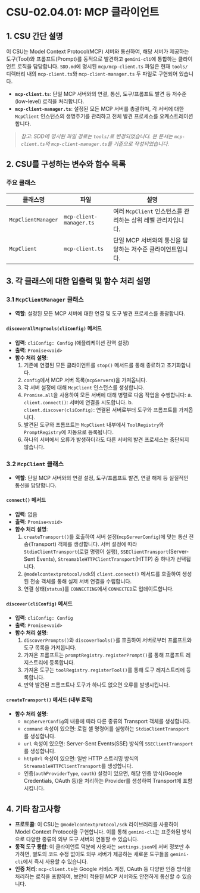 # CSU-02.04.01: MCP 클라이언트

## 1. CSU 간단 설명

이 CSU는 Model Context Protocol(MCP) 서버와 통신하여, 해당 서버가 제공하는 도구(Tool)와 프롬프트(Prompt)를 동적으로 발견하고 `gemini-cli`에 통합하는 클라이언트 로직을 담당합니다. `SDD.md`에 명시된 `mcp/mcp-client.ts` 파일은 현재 `tools/` 디렉터리 내의 `mcp-client.ts`와 `mcp-client-manager.ts` 두 파일로 구현되어 있습니다.

- **`mcp-client.ts`**: 단일 MCP 서버와의 연결, 통신, 도구/프롬프트 발견 등 저수준(low-level) 로직을 처리합니다.
- **`mcp-client-manager.ts`**: 설정된 모든 MCP 서버를 총괄하며, 각 서버에 대한 `McpClient` 인스턴스의 생명주기를 관리하고 전체 발견 프로세스를 오케스트레이션합니다.

> _참고: SDD에 명시된 파일 경로는 `tools/`로 변경되었습니다. 본 문서는 `mcp-client.ts`와 `mcp-client-manager.ts`를 기준으로 작성되었습니다._

## 2. CSU를 구성하는 변수와 함수 목록

### 주요 클래스

| 클래스명           | 파일                    | 설명                                                         |
| ------------------ | ----------------------- | ------------------------------------------------------------ |
| `McpClientManager` | `mcp-client-manager.ts` | 여러 `McpClient` 인스턴스를 관리하는 상위 레벨 관리자입니다. |
| `McpClient`        | `mcp-client.ts`         | 단일 MCP 서버와의 통신을 담당하는 저수준 클라이언트입니다.   |

## 3. 각 클래스에 대한 입출력 및 함수 처리 설명

### 3.1 `McpClientManager` 클래스

- **역할**: 설정된 모든 MCP 서버에 대한 연결 및 도구 발견 프로세스를 총괄합니다.

#### `discoverAllMcpTools(cliConfig)` 메서드

- **입력**: `cliConfig: Config` (애플리케이션 전역 설정)
- **출력**: `Promise<void>`
- **함수 처리 설명**:
  1.  기존에 연결된 모든 클라이언트를 `stop()` 메서드를 통해 종료하고 초기화합니다.
  2.  `config`에서 MCP 서버 목록(`mcpServers`)을 가져옵니다.
  3.  각 서버 설정에 대해 `McpClient` 인스턴스를 생성합니다.
  4.  `Promise.all`을 사용하여 모든 서버에 대해 병렬로 다음 작업을 수행합니다:
      a. `client.connect()`: 서버에 연결을 시도합니다.
      b. `client.discover(cliConfig)`: 연결된 서버로부터 도구와 프롬프트를 가져옵니다.
  5.  발견된 도구와 프롬프트는 `McpClient` 내부에서 `ToolRegistry`와 `PromptRegistry`에 자동으로 등록됩니다.
  6.  하나의 서버에서 오류가 발생하더라도 다른 서버의 발견 프로세스는 중단되지 않습니다.

### 3.2 `McpClient` 클래스

- **역할**: 단일 MCP 서버와의 연결 설정, 도구/프롬프트 발견, 연결 해제 등 실질적인 통신을 담당합니다.

#### `connect()` 메서드

- **입력**: 없음
- **출력**: `Promise<void>`
- **함수 처리 설명**:
  1.  `createTransport()`를 호출하여 서버 설정(`mcpServerConfig`)에 맞는 통신 전송(Transport) 객체를 생성합니다. 서버 설정에 따라 `StdioClientTransport`(로컬 명령어 실행), `SSEClientTransport`(Server-Sent Events), `StreamableHTTPClientTransport`(HTTP) 중 하나가 선택됩니다.
  2.  `@modelcontextprotocol/sdk`의 `client.connect()` 메서드를 호출하여 생성된 전송 객체를 통해 실제 서버 연결을 수립합니다.
  3.  연결 상태(`status`)를 `CONNECTING`에서 `CONNECTED`로 업데이트합니다.

#### `discover(cliConfig)` 메서드

- **입력**: `cliConfig: Config`
- **출력**: `Promise<void>`
- **함수 처리 설명**:
  1.  `discoverPrompts()`와 `discoverTools()`를 호출하여 서버로부터 프롬프트와 도구 목록을 가져옵니다.
  2.  가져온 프롬프트는 `promptRegistry.registerPrompt()`를 통해 프롬프트 레지스트리에 등록합니다.
  3.  가져온 도구는 `toolRegistry.registerTool()`를 통해 도구 레지스트리에 등록합니다.
  4.  만약 발견된 프롬프트나 도구가 하나도 없으면 오류를 발생시킵니다.

#### `createTransport()` 메서드 (내부 로직)

- **함수 처리 설명**:
  - `mcpServerConfig`의 내용에 따라 다른 종류의 Transport 객체를 생성합니다.
  - `command` 속성이 있으면: 로컬 셸 명령어를 실행하는 `StdioClientTransport`를 생성합니다.
  - `url` 속성이 있으면: Server-Sent Events(SSE) 방식의 `SSEClientTransport`를 생성합니다.
  - `httpUrl` 속성이 있으면: 일반 HTTP 스트리밍 방식의 `StreamableHTTPClientTransport`를 생성합니다.
  - 인증(`authProviderType`, `oauth`) 설정이 있으면, 해당 인증 방식(Google Credentials, OAuth 등)을 처리하는 Provider를 생성하여 Transport에 포함시킵니다.

## 4. 기타 참고사항

- **프로토콜**: 이 CSU는 `@modelcontextprotocol/sdk` 라이브러리를 사용하여 Model Context Protocol을 구현합니다. 이를 통해 `gemini-cli`는 표준화된 방식으로 다양한 종류의 외부 도구 서버와 연동할 수 있습니다.
- **동적 도구 통합**: 이 클라이언트 덕분에 사용자는 `settings.json`에 서버 정보만 추가하면, 별도의 코드 수정 없이도 외부 서버가 제공하는 새로운 도구들을 `gemini-cli`에서 즉시 사용할 수 있습니다.
- **인증 처리**: `mcp-client.ts`는 Google 서비스 계정, OAuth 등 다양한 인증 방식을 처리하는 로직을 포함하여, 보안이 적용된 MCP 서버와도 안전하게 통신할 수 있습니다.
